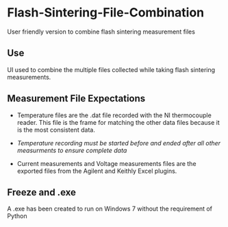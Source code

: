 # Flash-Sintering-File-Combination
User friendly version to combine flash sintering measurement files

## Use
UI used to combine the multiple files collected while taking flash sintering measurements. 

## Measurement File Expectations
* Temperature files are the .dat file recorded with the NI thermocouple reader.  This file is the frame for matching the other data files because it is the most consistent data.  

* _Temperature recording must be started before and ended after all other measurments to ensure complete data_

* Current measurements and Voltage measurements files are the exported files from the Agilent and  Keithly Excel plugins.

## Freeze and .exe
A .exe has been created to run on Windows 7 without the requirement of Python

